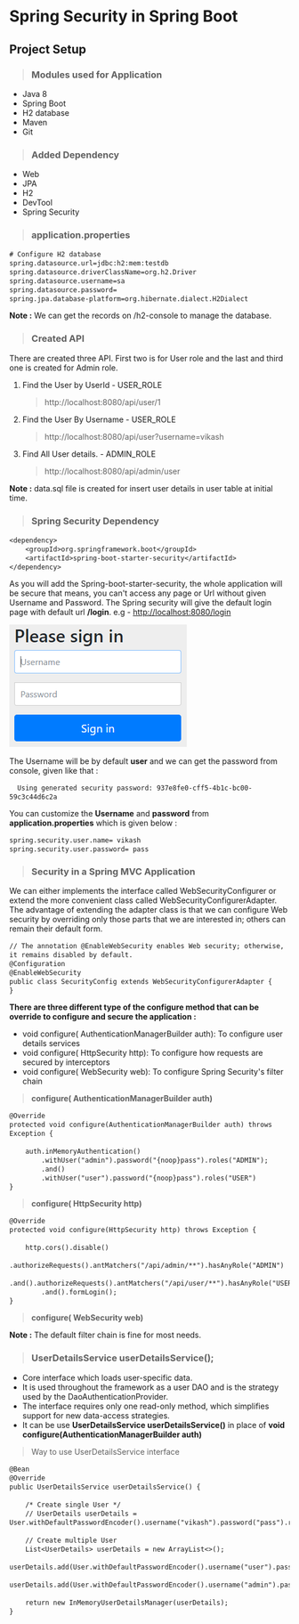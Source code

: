 # Spring Security in Spring Boot

## Project Setup

>### Modules used for Application 

 * Java 8
 * Spring Boot
 * H2 database
 * Maven
 * Git

>### Added Dependency 

 * Web
 * JPA
 * H2
 * DevTool
 * Spring Security 
>### application.properties

	# Configure H2 database
	spring.datasource.url=jdbc:h2:mem:testdb
	spring.datasource.driverClassName=org.h2.Driver
	spring.datasource.username=sa
	spring.datasource.password=
	spring.jpa.database-platform=org.hibernate.dialect.H2Dialect

**Note :** We can get the records on /h2-console to manage the database. 

>### Created API

There are created three API. First two is for User role and the last and third one is created for Admin role.

1. Find the User by UserId - USER_ROLE
	
	> http://localhost:8080/api/user/1
2. Find the User By Username - USER_ROLE
	
	> http://localhost:8080/api/user?username=vikash
3. Find All User details. - ADMIN_ROLE

	> http://localhost:8080/api/admin/user
	
**Note :** data.sql file is created for insert user details in user table at initial time.

>### Spring Security Dependency

	<dependency>
		<groupId>org.springframework.boot</groupId>
		<artifactId>spring-boot-starter-security</artifactId>
	</dependency>
	
As you will add the Spring-boot-starter-security, the whole application will be secure that means, you can't access any page or Url without given Username and Password.
The Spring security will give the default login page with default url **/login**. e.g - [http://localhost:8080/login](#http://localhost:8080/login) 

![](images/loginPage.PNG)

The Username will be by default **user** and we can get the password from console, given like that : 

	  Using generated security password: 937e8fe0-cff5-4b1c-bc00-59c3c44d6c2a
	  
You can customize the **Username** and **password** from **application.properties** which is given below :

	spring.security.user.name= vikash
	spring.security.user.password= pass


>### Security in a Spring MVC Application

We can either implements the interface called WebSecurityConfigurer or extend the more convenient class called WebSecurityConfigurerAdapter. The advantage of extending the adapter class is that we can configure Web security by overriding only those parts that we are interested in; others can remain their default form.

	// The annotation @EnableWebSecurity enables Web security; otherwise, it remains disabled by default.
	@Configuration
	@EnableWebSecurity
	public class SecurityConfig extends WebSecurityConfigurerAdapter {
	}

**There are three different type of the configure method that can be override to configure and secure the application :**

* void configure( AuthenticationManagerBuilder auth): To configure user details services
* void configure( HttpSecurity http): To configure how requests are secured by interceptors
* void configure( WebSecurity web): To configure Spring Security's filter chain

> **configure( AuthenticationManagerBuilder auth)**

	@Override
	protected void configure(AuthenticationManagerBuilder auth) throws Exception {
	
		auth.inMemoryAuthentication()
			.withUser("admin").password("{noop}pass").roles("ADMIN");
			.and()
			.withUser("user").password("{noop}pass").roles("USER")
	}
	
> **configure( HttpSecurity http)**

	@Override
	protected void configure(HttpSecurity http) throws Exception {

		http.cors().disable()
			.authorizeRequests().antMatchers("/api/admin/**").hasAnyRole("ADMIN")
			.and().authorizeRequests().antMatchers("/api/user/**").hasAnyRole("USER")
			.and().formLogin();
	}
	
> **configure( WebSecurity web)**

**Note :** The default filter chain is fine for most needs.

>### UserDetailsService userDetailsService(); 
 
* Core interface which loads user-specific data. 
* It is used throughout the framework as a user DAO and is the strategy used by the DaoAuthenticationProvider.
* The interface requires only one read-only method, which simplifies support for new data-access strategies.
* It can be use **UserDetailsService userDetailsService()** in place of **void configure(AuthenticationManagerBuilder auth)**

> Way to use UserDetailsService interface

	@Bean
	@Override
	public UserDetailsService userDetailsService() {

		/* Create single User */
		// UserDetails userDetails = User.withDefaultPasswordEncoder().username("vikash").password("pass").roles("USER").build();

		// Create multiple User
		List<UserDetails> userDetails = new ArrayList<>();
		userDetails.add(User.withDefaultPasswordEncoder().username("user").password("pass").roles("USER").build());
		userDetails.add(User.withDefaultPasswordEncoder().username("admin").password("pass").roles("ADMIN").build());

		return new InMemoryUserDetailsManager(userDetails);
	}	 

